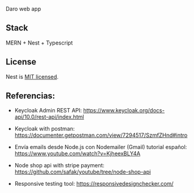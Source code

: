 Daro web app

## Stack
MERN + Nest + Typescript

## License

Nest is [MIT licensed](LICENSE).


## Referencias:
- Keycloak Admin REST API: https://www.keycloak.org/docs-api/10.0/rest-api/index.html
- Keycloak with postman: https://documenter.getpostman.com/view/7294517/SzmfZHnd#intro
- Envía emails desde Node.js con Nodemailer (Gmail) tutorial español: https://www.youtube.com/watch?v=KjheexBLY4A
- Node shop api with stripe payment:  https://github.com/safak/youtube/tree/node-shop-api

- Responsive testing tool: https://responsivedesignchecker.com/

